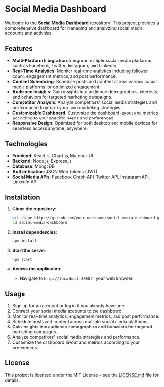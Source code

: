 # Social Media Dashboard

Welcome to the **Social Media Dashboard** repository! This project provides a comprehensive dashboard for managing and analyzing social media accounts and activities.

## Features

- **Multi-Platform Integration**: Integrate multiple social media platforms such as Facebook, Twitter, Instagram, and LinkedIn.
- **Real-Time Analytics**: Monitor real-time analytics including follower count, engagement metrics, and post performance.
- **Content Scheduling**: Schedule posts and content across various social media platforms for optimized engagement.
- **Audience Insights**: Gain insights into audience demographics, interests, and behaviors for targeted marketing campaigns.
- **Competitor Analysis**: Analyze competitors' social media strategies and performance to inform your own marketing strategies.
- **Customizable Dashboard**: Customize the dashboard layout and metrics according to your specific needs and preferences.
- **Responsive Design**: Optimized for both desktop and mobile devices for seamless access anytime, anywhere.

## Technologies

- **Frontend**: React.js, Chart.js, Material-UI
- **Backend**: Node.js, Express.js
- **Database**: MongoDB
- **Authentication**: JSON Web Tokens (JWT)
- **Social Media APIs**: Facebook Graph API, Twitter API, Instagram API, LinkedIn API

## Installation

1. **Clone the repository**:
   ```bash
   git clone https://github.com/your-username/social-media-dashboard.git
   cd social-media-dashboard
   ```

2. **Install dependencies**:
   ```bash
   npm install
   ```

3. **Start the server**:
   ```bash
   npm start
   ```

4. **Access the application**:
   - Navigate to `http://localhost:3000` in your web browser.

## Usage

1. Sign up for an account or log in if you already have one.
2. Connect your social media accounts to the dashboard.
3. Monitor real-time analytics, engagement metrics, and post performance.
4. Schedule posts and content across multiple social media platforms.
5. Gain insights into audience demographics and behaviors for targeted marketing campaigns.
6. Analyze competitors' social media strategies and performance.
7. Customize the dashboard layout and metrics according to your preferences.

## License

This project is licensed under the MIT License – see the [LICENSE.md](LICENSE.md) file for details.
